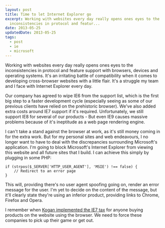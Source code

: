 ```yaml
---
layout: post
title: Time to let Internet Explorer go
excerpt: Working with websites every day really opens ones eyes to the
  inconsistencies in protocol and featur...
date: 2013-05-25
updatedDate: 2013-05-25
tags:
  - post
  - ie
  - microsoft
---
```


Working with websites every day really opens ones eyes to the inconsistencies in protocol and feature support with browsers, devices and operating systems. It's an irritating battle of compatibility when it comes to developing cross-browser websites with a little flair. It's a struggle my team and I face with Internet Explorer every day.

Our company has agreed to wipe IE6 from the support list, which is the first big step to a faster development cycle (especially seeing as some of our previous clients have relied on the prehistoric browser). We've also added extra costs around IE7 support if it's required. Unfortunately, we still support IE8 for several of our products - But even IE9 causes massive problems because of it's ineptitude as a web page rendering engine.

I can't take a stand against the browser at work, as it's still money coming in for the extra work. But for my personal sites and web endeavours, I no longer want to have to deal with the discrepancies surrounding Microsoft's application. I'm going to block Microsoft's Internet Explorer from viewing this website and all future sites that I build. I can achieve this simply by plugging in some PHP:

```
if (strpos($_SERVER['HTTP_USER_AGENT'], 'MSIE') !== false) {
    // Redirect to an error page
}
```

This will, providing there's no user agent spoofing going on, render an error message for the user. I'm yet to decide on the content of the message, but it'll clearly state they're using an inferior product, providing links to Chrome, Firefox and Opera.

I remember when [Kogan implemented the IE7 tax](http://www.kogan.com/au/blog/new-internet-explorer-7-tax/) for anyone buying products on the website using the browser. We need to force these companies to pick up their game or get out.